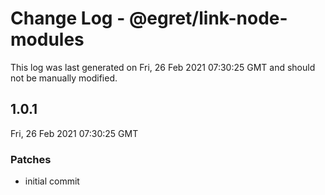 # Change Log - @egret/link-node-modules

This log was last generated on Fri, 26 Feb 2021 07:30:25 GMT and should not be manually modified.

## 1.0.1
Fri, 26 Feb 2021 07:30:25 GMT

### Patches

- initial commit

